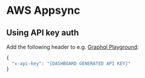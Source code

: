 # AWS Appsync

## Using API key auth

Add the following header to e.g. [Graphql Playground](https://github.com/prismagraphql/graphql-playground):

```javascript
{
  "x-api-key": "[DASHBOARD GENERATED API KEY]"
}
```

